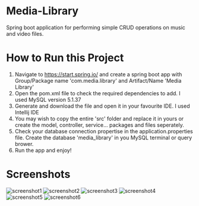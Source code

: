 # Media-Library
Spring boot application for performing simple CRUD operations on music and video files.

# How to Run this Project
1. Navigate to https://start.spring.io/ and create a spring boot app with Group/Package name 'com.media.library' and Artifact/Name 'Media Library'
2. Open the pom.xml file to check the required dependencies to add. I used MySQL version <version>5.1.37</version>
3. Generate and download the file and open it in your favourite IDE. I used Intellij IDE
4. You may wish to copy the entire 'src' folder and replace it in yours or create the model, controller, service... packages and files seperately.
5. Check your database connection propertise in the application.properties file. Create the database 'media_library' in you MySQL terminal or query brower.
6. Run the app and enjoy!

# Screenshots

![screenshot1](https://user-images.githubusercontent.com/31050193/186647848-e8fbd6a3-849f-4566-94a3-e4cf297508ef.png)
![screenshot2](https://user-images.githubusercontent.com/31050193/186647856-f4628e2b-6354-4e32-a700-df6d852f3b3e.png)
![screenshot3](https://user-images.githubusercontent.com/31050193/186648088-c5fdf31e-ad68-4b25-9762-b66775152a44.png)
![screenshot4](https://user-images.githubusercontent.com/31050193/186648109-e8d37fc3-e95d-4757-a5e5-9619d1f500c5.png)
![screenshot5](https://user-images.githubusercontent.com/31050193/186648114-030da706-048d-4a9e-81d3-8d03e612bf38.png)
![screenshot6](https://user-images.githubusercontent.com/31050193/186648118-1ca3fc20-3bbb-4e67-bc44-2a70354212ac.png)
